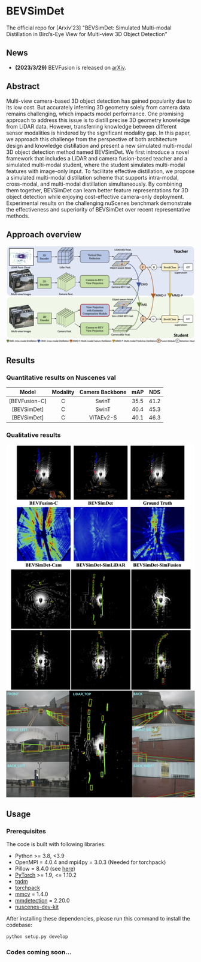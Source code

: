 # BEVSimDet
The official repo for [Arxiv'23] "BEVSimDet: Simulated Multi-modal Distillation in Bird’s-Eye View for Multi-view 3D Object Detection"
## News

- **(2023/3/29)** BEVFusion is released on [arXiv](https://arxiv.org/abs/2303.16818).

## Abstract

Multi-view camera-based 3D object detection has gained popularity due to its low cost. But accurately inferring 3D geometry solely from camera data remains challenging, which impacts model performance. One promising approach to address this issue is to distill precise 3D geometry knowledge from LiDAR data. However, transferring knowledge between different sensor modalities is hindered by the significant modality gap. In this paper, we approach this challenge from the perspective of both architecture design and knowledge distillation and present a new simulated multi-modal 3D object detection method named BEVSimDet. We first introduce a novel framework that includes a LiDAR and camera fusion-based teacher and a simulated multi-modal student, where the student simulates multi-modal features with image-only input. To facilitate effective distillation, we propose a simulated multi-modal distillation scheme that supports intra-modal, cross-modal, and multi-modal distillation simultaneously. By combining them together, BEVSimDet can learn better feature representations for 3D object detection while enjoying cost-effective camera-only deployment. Experimental results on the challenging nuScenes benchmark demonstrate the effectiveness and superiority of BEVSimDet over recent representative methods.
## Approach overview

![the framework figure](./figs/mainfigure.png "framework")
## Results

### Quantitative results on Nuscenes val
|        Model         | Modality | Camera Backbone | mAP  | NDS  | 
| :------------------: | :------: |:--------------: | :--: | :--: | 
| [BEVFusion-C] |    C     | SwinT | 35.5 | 41.2 |
| [BEVSimDet] |    C     | SwinT | 40.4 | 45.3 |
| [BEVSimDet] |    C     | ViTAEv2-S | 40.1 | 46.3 |
### Qualitative results
![qualitative figure](./figs/visualization.png "framework")
![qualitative figure](./figs/supplementary-lidar.png "framework")
![qualitative figure](./figs/supplementary-prediction1.png "framework")
## Usage

### Prerequisites

The code is built with following libraries:

- Python >= 3.8, \<3.9
- OpenMPI = 4.0.4 and mpi4py = 3.0.3 (Needed for torchpack)
- Pillow = 8.4.0 (see [here](https://github.com/mit-han-lab/bevfusion/issues/63))
- [PyTorch](https://github.com/pytorch/pytorch) >= 1.9, \<= 1.10.2
- [tqdm](https://github.com/tqdm/tqdm)
- [torchpack](https://github.com/mit-han-lab/torchpack)
- [mmcv](https://github.com/open-mmlab/mmcv) = 1.4.0
- [mmdetection](http://github.com/open-mmlab/mmdetection) = 2.20.0
- [nuscenes-dev-kit](https://github.com/nutonomy/nuscenes-devkit)

After installing these dependencies, please run this command to install the codebase:

```bash
python setup.py develop
```
### Codes coming soon...
